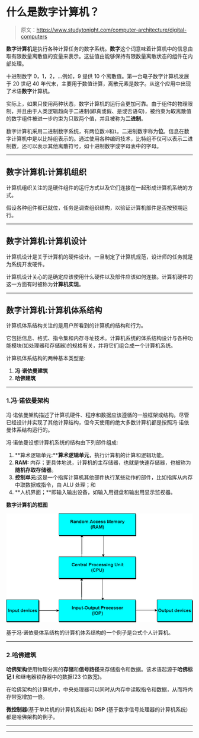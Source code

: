 # 什么是数字计算机？

> 原文：<https://www.studytonight.com/computer-architecture/digital-computers>

**数字计算机**是执行各种计算任务的数字系统。**数字**这个词意味着计算机中的信息由取有限数量离散值的变量来表示。这些值由能够保持有限数量离散状态的组件在内部处理。

十进制数字 0，1，2，...例如，9 提供 10 个离散值。第一台电子数字计算机发展于 20 世纪 40 年代末，主要用于数值计算，离散元素是数字。从这个应用中出现了术语**数字**计算机。

实际上，如果只使用两种状态，数字计算机的运行会更加可靠。由于组件的物理限制，并且由于人类逻辑趋向于二进制(即真或假、是或否语句)，被约束为取离散值的数字组件被进一步约束为只取两个值，并且被称为**二进制**。

数字计算机采用二进制数字系统，有两位数:`0`和`1`。二进制数字称为**位**。信息在数字计算机中是以比特组表示的。通过使用各种编码技术，比特组不仅可以表示二进制数，还可以表示其他离散符号，如十进制数字或字母表中的字母。

* * *

## 数字计算机:计算机组织

计算机组织关注的是硬件组件的运行方式以及它们连接在一起形成计算机系统的方式。

假设各种组件都已就位，任务是调查组织结构，以验证计算机部件是否按预期运行。

* * *

## 数字计算机:计算机设计

计算机设计是关于计算机的硬件设计。一旦制定了计算机规范，设计师的任务就是为系统开发硬件。

计算机设计关心的是确定应该使用什么硬件以及部件应该如何连接。计算机硬件的这一方面有时被称为**计算机实现**。

* * *

## 数字计算机:计算机体系结构

计算机体系结构关注的是用户所看到的计算机的结构和行为。

它包括信息、格式、指令集和内存寻址技术。计算机系统的体系结构设计与各种功能模块(如处理器和存储器)的规格有关，并将它们组合成一个计算机系统。

计算机体系结构的两种基本类型是:

1.  **冯·诺依曼建筑**
2.  **哈佛建筑**

* * *

### 1.冯·诺依曼架构

冯·诺依曼架构描述了计算机硬件、程序和数据应该遵循的一般框架或结构。尽管已经设计并实现了其他计算结构，但今天使用的绝大多数计算机都是按照冯·诺依曼体系结构运行的。

冯·诺依曼设想计算机系统的结构由下列部件组成:

1.  **算术逻辑单元:****算术逻辑单元**，执行计算机的计算和逻辑功能。
2.  **RAM:** 内存；更具体地说，计算机的主存储器，也就是快速存储器，也被称为**随机存取存储器**。
3.  **控制单元**:这是一个指挥计算机其他部件执行某些动作的部件，比如指挥从内存中取数据或指令，由 ALU 处理；和
4.  **人机界面；**即输入输出设备，如输入用键盘和输出用显示监视器。

**数字计算机的框图**

![Digital Cpmputers](img/8107d567547f6f80a11526c376ba3f9b.png)

基于冯·诺依曼体系结构的计算机体系结构的一个例子是台式个人计算机。

* * *

### 2.哈佛建筑

**哈佛架构**使用物理分离的**存储**和**信号路径**来存储指令和数据。该术语起源于**哈佛标记 I** 和继电器锁存器中的数据(23 位数宽)。

在哈佛架构的计算机中，中央处理器可以同时从内存中读取指令和数据，从而将内存带宽增加一倍。

**微控制器**(基于单片机的计算机系统)和 **DSP** (基于数字信号处理器的计算机系统)都是哈佛架构的例子。

* * *

* * *